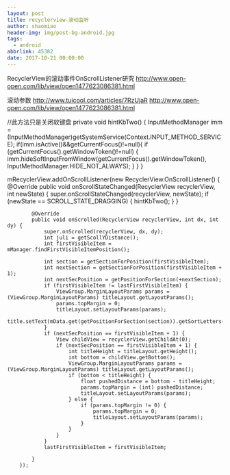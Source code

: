 ```yaml
---
layout: post
title: recyclerview-滚动监听
author: shaomiao
header-img: img/post-bg-android.jpg
tags:
  - android
abbrlink: 45382
date: 2017-10-21 00:00:00
---
```

RecyclerView的滚动事件OnScrollListener研究
http://www.open-open.com/lib/view/open1477623086381.html

滚动参数
http://www.tuicool.com/articles/7RzUjaR
http://www.open-open.com/lib/view/open1477623086381.html


//此方法只是关闭软键盘
    private void hintKbTwo() {
        InputMethodManager imm = (InputMethodManager)getSystemService(Context.INPUT_METHOD_SERVICE);
        if(imm.isActive()&&getCurrentFocus()!=null){
            if (getCurrentFocus().getWindowToken()!=null) {
                imm.hideSoftInputFromWindow(getCurrentFocus().getWindowToken(), InputMethodManager.HIDE_NOT_ALWAYS);
            }
        }
    }


mRecyclerView.addOnScrollListener(new RecyclerView.OnScrollListener() {
            @Override
            public void onScrollStateChanged(RecyclerView recyclerView, int newState) {
                super.onScrollStateChanged(recyclerView, newState);
                if (newState == SCROLL_STATE_DRAGGING) {
                    hintKbTwo();
                }
            }

            @Override
            public void onScrolled(RecyclerView recyclerView, int dx, int dy) {
                super.onScrolled(recyclerView, dx, dy);
                int juli = getScollYDistance();
                int firstVisibleItem = mManager.findFirstVisibleItemPosition();

                int section = getSectionForPosition(firstVisibleItem);
                int nextSection = getSectionForPosition(firstVisibleItem + 1);
                int nextSecPosition = getPositionForSection(+nextSection);
                if (firstVisibleItem != lastFirstVisibleItem) {
                    ViewGroup.MarginLayoutParams params = (ViewGroup.MarginLayoutParams) titleLayout.getLayoutParams();
                    params.topMargin = 0;
                    titleLayout.setLayoutParams(params);
                    title.setText(mData.get(getPositionForSection(section)).getSortLetters());
                }
                if (nextSecPosition == firstVisibleItem + 1) {
                    View childView = recyclerView.getChildAt(0);
                    if (nextSecPosition == firstVisibleItem + 1) {
                        int titleHeight = titleLayout.getHeight();
                        int bottom = childView.getBottom();
                        ViewGroup.MarginLayoutParams params = (ViewGroup.MarginLayoutParams) titleLayout.getLayoutParams();
                        if (bottom < titleHeight) {
                            float pushedDistance = bottom - titleHeight;
                            params.topMargin = (int) pushedDistance;
                            titleLayout.setLayoutParams(params);
                        } else {
                            if (params.topMargin != 0) {
                                params.topMargin = 0;
                                titleLayout.setLayoutParams(params);
                            }
                        }
                    }
                }
                lastFirstVisibleItem = firstVisibleItem;

            }
        });
